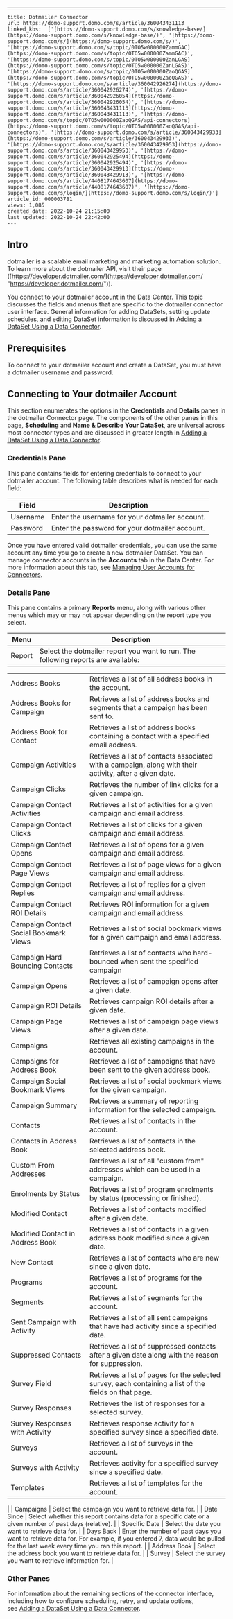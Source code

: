 ---
    title: Dotmailer Connector
    url: https://domo-support.domo.com/s/article/360043431113
    linked_kbs:  ['[https://domo-support.domo.com/s/knowledge-base/](https://domo-support.domo.com/s/knowledge-base/)', '[https://domo-support.domo.com/s/](https://domo-support.domo.com/s/)', '[https://domo-support.domo.com/s/topic/0TO5w000000ZammGAC](https://domo-support.domo.com/s/topic/0TO5w000000ZammGAC)', '[https://domo-support.domo.com/s/topic/0TO5w000000ZanLGAS](https://domo-support.domo.com/s/topic/0TO5w000000ZanLGAS)', '[https://domo-support.domo.com/s/topic/0TO5w000000ZaoQGAS](https://domo-support.domo.com/s/topic/0TO5w000000ZaoQGAS)', '[https://domo-support.domo.com/s/article/360042926274](https://domo-support.domo.com/s/article/360042926274)', '[https://domo-support.domo.com/s/article/360042926054](https://domo-support.domo.com/s/article/360042926054)', '[https://domo-support.domo.com/s/article/360043431113](https://domo-support.domo.com/s/article/360043431113)', '[https://domo-support.domo.com/s/topic/0TO5w000000ZaoQGAS/api-connectors](https://domo-support.domo.com/s/topic/0TO5w000000ZaoQGAS/api-connectors)', '[https://domo-support.domo.com/s/article/360043429933](https://domo-support.domo.com/s/article/360043429933)', '[https://domo-support.domo.com/s/article/360043429953](https://domo-support.domo.com/s/article/360043429953)', '[https://domo-support.domo.com/s/article/360042925494](https://domo-support.domo.com/s/article/360042925494)', '[https://domo-support.domo.com/s/article/360043429913](https://domo-support.domo.com/s/article/360043429913)', '[https://domo-support.domo.com/s/article/4408174643607](https://domo-support.domo.com/s/article/4408174643607)', '[https://domo-support.domo.com/s/login/](https://domo-support.domo.com/s/login/)']
    article_id: 000003781
    views: 1,085
    created_date: 2022-10-24 21:15:00
    last updated: 2022-10-24 22:42:00
    ---



Intro
-----


dotmailer is a scalable email marketing and marketing automation solution. To learn more about the dotmailer API, visit their page ([https://developer.dotmailer.com/](https://developer.dotmailer.com/ "https://developer.dotmailer.com/")).  


You connect to your dotmailer account in the Data Center. This topic discusses the fields and menus that are specific to the dotmailer connector user interface. General information for adding DataSets, setting update schedules, and editing DataSet information is discussed in [Adding a DataSet Using a Data Connector](/s/article/360042926274 "Adding a DataSet Using a Data Connector").


Prerequisites
-------------


To connect to your dotmailer account and create a DataSet, you must have a dotmailer username and password.


Connecting to Your dotmailer Account
------------------------------------


This section enumerates the options in the **Credentials** and **Details** panes in the dotmailer Connector page. The components of the other panes in this page, **Scheduling** and **Name & Describe Your DataSet**, are universal across most connector types and are discussed in greater length in [Adding a DataSet Using a Data Connector](/s/article/360042926274 "Adding a DataSet Using a Data Connector").


### Credentials Pane


This pane contains fields for entering credentials to connect to your dotmailer account. The following table describes what is needed for each field:  




| Field | Description |
| --- | --- |
| Username | Enter the username for your dotmailer account. |
| Password | Enter the password for your dotmailer account. |


Once you have entered valid dotmailer credentials, you can use the same account any time you go to create a new dotmailer DataSet. You can manage connector accounts in the **Accounts** tab in the Data Center. For more information about this tab, see [Managing User Accounts for Connectors](/s/article/360042926054 "Managing User Accounts for Connectors").


### Details Pane


This pane contains a primary **Reports** menu, along with various other menus which may or may not appear depending on the report type you select.




| Menu | Description |
| --- | --- |
| Report | Select the dotmailer report you want to run. The following reports are available:

|  |  |
| --- | --- |
| Address Books | Retrieves a list of all address books in the account. |
| Address Books for Campaign | Retrieves a list of address books and segments that a campaign has been sent to. |
| Address Book for Contact | Retrieves a list of address books containing a contact with a specified email address. |
| Campaign Activities | Retrieves a list of contacts associated with a campaign, along with their activity, after a given date. |
| Campaign Clicks | Retrieves the number of link clicks for a given campaign. |
| Campaign Contact Activities | Retrieves a list of activities for a given campaign and email address. |
| Campaign Contact Clicks | Retrieves a list of clicks for a given campaign and email address. |
| Campaign Contact Opens | Retrieves a list of opens for a given campaign and email address. |
| Campaign Contact Page Views | Retrieves a list of page views for a given campaign and email address. |
| Campaign Contact Replies | Retrieves a list of replies for a given campaign and email address. |
| Campaign Contact ROI Details | Retrieves ROI information for a given campaign and email address. |
| Campaign Contact Social Bookmark Views | Retrieves a list of social bookmark views for a given campaign and email address. |
| Campaign Hard Bouncing Contacts | Retrieves a list of contacts who hard-bounced when sent the specified campaign |
| Campaign Opens | Retrieves a list of campaign opens after a given date. |
| Campaign ROI Details | Retrieves campaign ROI details after a given date. |
| Campaign Page Views | Retrieves a list of campaign page views after a given date. |
| Campaigns | Retrieves all existing campaigns in the account. |
| Campaigns for Address Book | Retrieves a list of campaigns that have been sent to the given address book. |
| Campaign Social Bookmark Views | Retrieves a list of social bookmark views for the given campaign. |
| Campaign Summary | Retrieves a summary of reporting information for the selected campaign. |
| Contacts | Retrieves a list of contacts in the account. |
| Contacts in Address Book | Retrieves a list of contacts in the selected address book. |
| Custom From Addresses | Retrieves a list of all "custom from" addresses which can be used in a campaign. |
| Enrolments by Status | Retrieves a list of program enrolments by status (processing or finished). |
| Modified Contact | Retrieves a list of contacts modified after a given date. |
| Modified Contact in Address Book | Retrieves a list of contacts in a given address book modified since a given date. |
| New Contact | Retrieves a list of contacts who are new since a given date. |
| Programs | Retrieves a list of programs for the account. |
| Segments | Retrieves a list of segments for the account. |
| Sent Campaign with Activity | Retrieves a list of all sent campaigns that have had activity since a specified date. |
| Suppressed Contacts | Retrieves a list of suppressed contacts after a given date along with the reason for suppression. |
| Survey Field | Retrieves a list of pages for the selected survey, each containing a list of the fields on that page. |
| Survey Responses | Retrieves the list of responses for a selected survey. |
| Survey Responses with Activity | Retrieves response activity for a specified survey since a specified date. |
| Surveys | Retrieves a list of surveys in the account. |
| Surveys with Activity | Retrieves activity for a specified survey since a specified date. |
| Templates | Retrieves a list of templates for the account. |

 |
| Campaigns | Select the campaign you want to retrieve data for. |
| Date Since | Select whether this report contains data for a specific date or a given number of past days (relative). |
| Specific Date | Select the date you want to retrieve data for. |
| Days Back | Enter the number of past days you want to retrieve data for. For example, if you entered 7, data would be pulled for the last week every time you ran this report. |
| Address Book | Select the address book you want to retrieve data for. |
| Survey | Select the survey you want to retrieve information for. |


### Other Panes


For information about the remaining sections of the connector interface, including how to configure scheduling, retry, and update options, see [Adding a DataSet Using a Data Connector](/s/article/360042926274 "Adding a DataSet Using a Data Connector").

